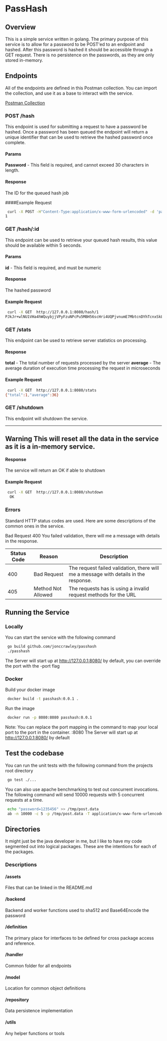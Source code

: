 # PassHash

## Overview

This is a simple service written in golang. The primary purpose of this service is to allow for a password to be POST'ed to an endpoint and hashed. After this password is hashed it should be accessible through a GET request. There is no persistence on the passwords, as they are only stored in-memory. 

## Endpoints
All of the endpoints are defined in this Postman collection. You can import the collection, and use it as a base to interact with the service.

[Postman Collection](assets/PassHash.postman_collection.json)

### **POST** /hash
This endpoint is used for submitting a request to have a password be hashed. Once a password has been queued the endpoint will return a unique identifier that can be used to retrieve the hashed password once complete. 

#### Params
 **Password** - This field is required, and cannot exceed 30 characters in length. 

#### Response 
The ID for the queued hash job

####Example Request
```bash
 curl -X POST -H"Content-Type:application/x-www-form-urlencoded" -d 'password=123' http://127.0.0.1:8080/hash
1
```

### **GET** /hash/:id
This endpoint can be used to retrieve your queued hash results, this value should be available within 5 seconds. 

#### Params
 **id** - This field is required, and must be numeric

#### Response 
The hashed password

#### Example Request
```bash
 curl -X GET  http://127.0.0.1:8080/hash/1
PJkJr+wlNU1VHa4hWQuybjjVPyFzuNPcPu5MBH56scHri4UQPjvnumE7MbtcnDYhTcnxSkL9ei/bhIVrylxEwg==
```

### **GET** /stats
This endpoint can be used to retrieve server statistics on processing. 

#### Response 
 **total** - The total number of requests processed by the server
 **average** - The average duration of execution time processing the request in microseconds

#### Example Request
```bash
 curl -X GET  http://127.0.0.1:8080/stats
{"total":1,"average":36}
```

### GET /shutdown
This endpoint will shutdown the service. 

---
**Warning**
This will reset all the data in the service as it is a in-memory service.  
---

#### Response
The service will return an OK if able to shutdown

#### Example Request
```bash
 curl -X GET  http://127.0.0.1:8080/shutdown
  OK
```

### Errors
Standard HTTP status codes are used. Here are some descriptions of the common ones in the service. 
     
Bad Request  400  You failed validation, there will me a message with details in the response. 


|   Status Code	|   Reason	|   Description	|
|---	|---	|---	|
|  400 	|   Bad Request	|   The request failed validation, there will me a message with details in the response.	|
|  405  |   Method Not Allowed | The requests has is using a invalid request methods for the URL |


## Running the Service
### Locally
You can start the service with the following command
```bash
 go build github.com/jonccrawley/passhash
 ./passhash
```
The Server will start up at http://127.0.0.1:8080/ by default, you can override the port with the -port flag


### Docker
Build your docker image
```bash
 docker build -t passhash:0.0.1 .
```

Run the image
```bash
 docker run -p 8080:8080 passhash:0.0.1
```
Note: You can replace the port mapping in the command to map your local port to the port in the container. <desired port>:8080
The Server will start up at http://127.0.0.1:8080/ by default



## Test the codebase
You can run the unit tests with the following command from the projects root directory  
```bash
 go test ./...
```

You can also use apache benchmarking to test out concurrent invocations. The following command will send 10000 requests with 5 concurrent requests at a time. 
```bash
 echo "password=1235456" >> /tmp/post.data
 ab -n 10000 -c 5 -p /tmp/post.data -T application/x-www-form-urlencoded  -l http://127.0.0.1:8080/hash
```


## Directories
It might just be the java developer in me, but I like to have my code segmented out into logical packages. These are the intentions for each of the packages. 

### Descriptions
#### /assets
Files that can be linked in the README.md

#### /backend
Backend and worker functions used to sha512 and Base64Encode the password

#### /definition
The primary place for interfaces to be defined for cross package access and reference. 

#### /handler
Common folder for all endpoints

#### /model
Location for common object definitions 

#### /repository
Data persistence implementation

#### /utils
Any helper functions or tools







 
